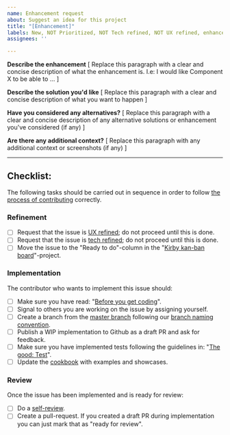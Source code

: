 ```yaml
---
name: Enhancement request
about: Suggest an idea for this project
title: "[Enhancement]"
labels: New, NOT Prioritized, NOT Tech refined, NOT UX refined, enhancement
assignees: ''

---
```


<!-- 
Explanation of applied labels can be found here: https://github.com/kirbydesign/designsystem/labels
-->

**Describe the enhancement**
[ Replace this paragraph with a clear and concise description of what the enhancement is. I.e: I would like Component X to be able to ... ]

**Describe the solution you'd like**
[ Replace this paragraph with a clear and concise description of what you want to happen ]

**Have you considered any alternatives?**
[ Replace this paragraph with a clear and concise description of any alternative solutions or enhancement you've considered (if any) ]

**Are there any additional context?**
[ Replace this paragraph with any additional context or screenshots (if any) ]

<hr />

## Checklist:

The following tasks should be carried out in sequence in order to follow [the process of contributing](../CONTRIBUTING.md/#the-process-of-contributing) correctly.

### Refinement

- [ ] Request that the issue is [UX refined](../CONTRIBUTING.md/#ux-refinement); do not proceed until this is done.
- [ ] Request that the issue is [tech refined](../CONTRIBUTING.md/#tech-refinement); do not proceed until this is done.
- [ ] Move the issue to the "Ready to do"-column in the "[Kirby kan-ban board](https://github.com/kirbydesign/designsystem/projects/1)"-project.

### Implementation 
The contributor who wants to implement this issue should: 

- [ ] Make sure you have read: "[Before you get coding](../CONTRIBUTING.md/#before-you-get-coding)".
- [ ] Signal to others you are working on the issue by assigning yourself.
- [ ] Create a branch from the [master branch](https://github.com/kirbydesign/designsystem/tree/master) following our [branch naming convention](../CONTRIBUTING.md/#branch). 
- [ ] Publish a WIP implementation to Github as a draft PR and ask for feedback. 
- [ ] Make sure you have implemented tests following the guidelines in: "[The good: Test](../CONTRIBUTING.md#test)".
- [ ] Update the [cookbook](https://cookbook.kirby.design) with examples and showcases.

### Review
Once the issue has been implemented and is ready for review:

- [ ] Do a [self-review](../CONTRIBUTING.md/#self-review). 
- [ ] Create a pull-request. If you created a draft PR during implementation you can just mark that as "ready for review".
